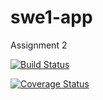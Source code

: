 # swe1-app

Assignment 2 

[![Build Status](https://app.travis-ci.com/srijanmalhotra2711/swe1-app.svg?branch=main)](https://app.travis-ci.com/srijanmalhotra2711/swe1-app)

[![Coverage Status](https://coveralls.io/repos/github/srijanmalhotra2711/swe1-app/badge.svg?branch=main)](https://coveralls.io/github/srijanmalhotra2711/swe1-app?branch=main)
